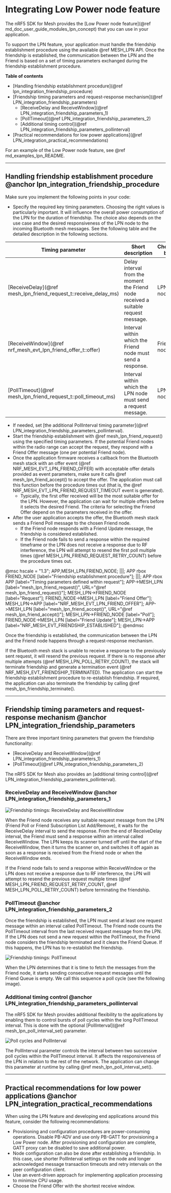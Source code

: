 # Integrating Low Power node feature

The nRF5 SDK for Mesh provides the [Low Power node feature](@ref md_doc_user_guide_modules_lpn_concept)
that you can use in your application.

To support the LPN feature, your application must handle the friendship establishment procedure
using the available @ref MESH_LPN API. Once the friendship is established, the communication between
the LPN and the Friend is based on a set of timing parameters exchanged during
the friendship establishment procedure.

**Table of contents**
- [Handling friendship establishment procedure](@ref lpn_integration_friendship_procedure)
- [Friendship timing parameters and request-response mechanism](@ref LPN_integration_friendship_parameters)
	- [ReceiveDelay and ReceiveWindow](@ref LPN_integration_friendship_parameters_1)
	- [PollTimeout](@ref LPN_integration_friendship_parameters_2)
	- [Additional timing control](@ref LPN_integration_friendship_parameters_pollinterval)
- [Practical recommendations for low power applications](@ref LPN_integration_practical_recommendations)

For an example of the Low Power node feature, see @ref md_examples_lpn_README.


---


## Handling friendship establishment procedure @anchor lpn_integration_friendship_procedure

Make sure you implement the following points in your code:
- Specify the required key timing parameters. Choosing the right values is particularly important.
It will influence the overall power consumption of the LPN for the duration of friendship.
The choice also depends on the use case and the desired responsiveness of the LPN node
to the incoming Bluetooth mesh messages. See the following table and the detailed description
in the following sections.

| Timing parameter 														| Short description 																	|	Chosen by		| Timing value				| Reference 																|
|-----------------------------------------------------------------------|---------------------------------------------------------------------------------------|-------------------|---------------------------|---------------------------------------------------------------------------|
| [ReceiveDelay](@ref mesh_lpn_friend_request_t::receive_delay_ms)		| Delay interval from the moment the Friend node received a suitable request message.	| LPN node			| 10-255 ms, steps of 1 ms	| @ref MESH_LPN_RECEIVE_DELAY_MIN_MS, @ref MESH_LPN_RECEIVE_DELAY_MAX_MS 	|
| [ReceiveWindow](@ref nrf_mesh_evt_lpn_friend_offer_t::offer)			| Interval within which the Friend node must send a response.							| Friend node		| 1-255 ms, steps of 1 ms	| @ref MESH_LPN_FRIEND_REQUEST_RETRY_COUNT, @ref MESH_LPN_POLL_RETRY_COUNT	|
| [PollTimeout](@ref mesh_lpn_friend_request_t::poll_timeout_ms)		| Interval within which the LPN node must send a request message.						| LPN node			| max. 95.9 hours			| @ref MESH_LPN_POLL_TIMEOUT_MIN_MS, @ref MESH_LPN_POLL_TIMEOUT_MAX_MS   	|

- If needed, set [the additional PollInterval timing parameter](@ref LPN_integration_friendship_parameters_pollinterval).
- Start the friendship establishment with @ref mesh_lpn_friend_request()
using the specified timing parameters.
If the potential Friend nodes within the radio range can accept the request,
they respond with a Friend Offer message (one per potential Friend node).
- Once the application firmware receives a callback from the Bluetooth mesh stack with an offer event
(@ref NRF_MESH_EVT_LPN_FRIEND_OFFER) with acceptable offer details provided as event parameters,
make sure it calls @ref mesh_lpn_friend_accept() to accept the offer. The application must call
this function before the procedure times out
(that is, the @ref NRF_MESH_EVT_LPN_FRIEND_REQUEST_TIMEOUT event is generated).
	- Typically, the first offer received will be the most suitable offer for the LPN. However,
	the application can wait for multiple offers before it selects the desired Friend. The criteria
	for selecting the Friend Offer depend on the parameters received in the offer.
- After the user application accepts the offer, the Bluetooth mesh stack sends a Friend Poll message
to the chosen Friend node.
	- If the Friend node responds with a Friend Update message, the friendship is considered established.
	- If the Friend node fails to send a response within the required timeframe or the LPN does not
	receive a response due to RF interference, the LPN will attempt to resend the first poll
	multiple times (@ref MESH_LPN_FRIEND_REQUEST_RETRY_COUNT)
	before the procedure times out.

@msc
hscale = "1.3";
APP,MESH_LPN,FRIEND_NODE;
|||;
APP rbox FRIEND_NODE  		[label="Friendship establishment procedure"];
|||;
APP rbox APP  		[label="Timing parameters defined within request"];
APP->MESH_LPN     		[label="mesh_lpn_friend_request()", URL="@ref mesh_lpn_friend_request()"];
MESH_LPN->FRIEND_NODE   [label="Request"];
FRIEND_NODE->MESH_LPN   [label="Friend Offer"];
MESH_LPN->APP      		[label="NRF_MESH_EVT_LPN_FRIEND_OFFER"];
APP->MESH_LPN     		[label="mesh_lpn_friend_accept()", URL="@ref mesh_lpn_friend_accept()"];
MESH_LPN->FRIEND_NODE   [label="Poll"];
FRIEND_NODE->MESH_LPN   [label="Friend Update"];
MESH_LPN->APP   [label="NRF_MESH_EVT_FRIENDSHIP_ESTABLISHED"];
@endmsc

Once the friendship is established, the communication between the LPN and the Friend node happens
through a request-response mechanism.

If the Bluetooth mesh stack is unable to receive a response to the previously sent request, it will resend
the previous request. If there is no response after multiple attempts (@ref MESH_LPN_POLL_RETRY_COUNT),
the stack will terminate friendship and generate a termination event (@ref NRF_MESH_EVT_FRIENDSHIP_TERMINATED).
The application can start the friendship establishment procedure to re-establish friendship.
If required, the application can also terminate the friendship by calling @ref mesh_lpn_friendship_terminate().


---


## Friendship timing parameters and request-response mechanism @anchor LPN_integration_friendship_parameters

There are three important timing parameters that govern the friendship functionality:
- [ReceiveDelay and ReceiveWindow](@ref LPN_integration_friendship_parameters_1)
- [PollTimeout](@ref LPN_integration_friendship_parameters_2)

The nRF5 SDK for Mesh also provides an [additional timing control](@ref LPN_integration_friendship_parameters_pollinterval).

### ReceiveDelay and ReceiveWindow @anchor LPN_integration_friendship_parameters_1

![Friendship timings: ReceiveDelay and ReceiveWindow](images/polling_timings_params_v2.svg "Friendship timings: ReceiveDelay and ReceiveWindow")


When the Friend node receives any suitable request message from the LPN
(Friend Poll or Friend Subscription List Add/Remove), it waits for the ReceiveDelay interval
to send the response.
From the end of ReceiveDelay interval, the Friend must send a response within an interval
called ReceiveWindow. The LPN keeps its scanner turned off until the start of the ReceiveWindow,
then it turns the scanner on, and switches it off again as soon as a response is received
from the Friend node or when the ReceiveWindow ends.

If the Friend node fails to send a response within ReceiveWindow or the LPN does not
receive a response due to RF interference, the LPN will attempt to resend the previous request
multiple times (@ref MESH_LPN_FRIEND_REQUEST_RETRY_COUNT, @ref MESH_LPN_POLL_RETRY_COUNT)
before terminating the friendship.

### PollTimeout @anchor LPN_integration_friendship_parameters_2

Once the friendship is established, the LPN must send at least one request message within
an interval called PollTimeout. The Friend node counts the PollTimeout interval from the last
received request message from the LPN. If the LPN does not send a new request within the PollTimeout,
the Friend node considers the friendship terminated and it clears the Friend Queue.
If this happens, the LPN has to re-establish the friendship.

![Friendship timings: PollTimeout](images/polling_timings_params_poll_timeout.svg "Friendship timings: PollTimeout")

When the LPN determines that it is time to fetch the messages from the Friend node, it starts sending
consecutive request messages until the Friend Queue is empty. We call this sequence a poll cycle
(see the following image).

### Additional timing control @anchor LPN_integration_friendship_parameters_pollinterval

The nRF5 SDK for Mesh provides additional flexibility to the applications by enabling them to
control bursts of poll cycles within the long PollTimeout interval. This is done with the
optional [PollInterval](@ref mesh_lpn_poll_interval_set) parameter.

![Poll cycles and PollInterval](images/polling_timings_poll_interval.svg "Poll cycles and PollInterval")

The PollInterval parameter controls the interval between two successive poll cycles within the
PollTimeout interval. It affects the responsiveness of the LPN in relation to the rest of the network.
The application can change this parameter at runtime by calling @ref mesh_lpn_poll_interval_set().


---


## Practical recommendations for low power applications @anchor LPN_integration_practical_recommendations

When using the LPN feature and developing end applications around this feature, consider the
following recommendations:

* Provisioning and configuration procedures are power-consuming operations.
Disable PB-ADV and use only PB-GATT for provisioning a Low Power node.
After provisioning and configuration are complete, GATT proxy can be disabled to save additional power.
* Node configuration can also be done after establishing a friendship.
In this case, use shorter PollInterval settings on the node
and longer acknowledged message transaction timeouts and retry intervals on the peer configuration client.
* Use an event-driven approach for implementing application processing to
  minimize CPU usage.
* Choose the Friend Offer with the shortest receive window.